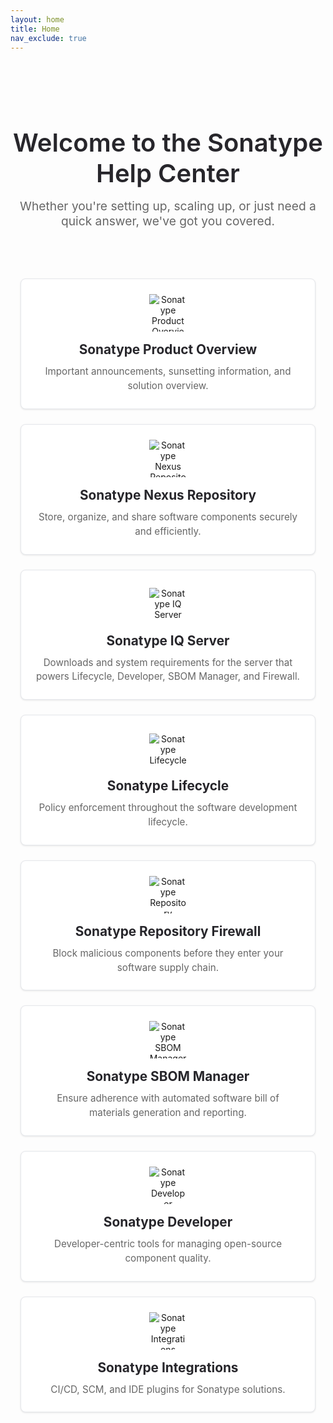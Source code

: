 ```yaml
---
layout: home
title: Home
nav_exclude: true
---
```


<div class="welcome-section">
  <h1>Welcome to the Sonatype Help Center</h1>
  <p class="welcome-subtitle">Whether you're setting up, scaling up, or just need a quick answer, we've got you covered.</p>
</div>

<div class="product-cards">
  <a href="/docs-at-surgery-poc/docs/sonatype-product-overview/" class="product-card">
    <div class="card-icon">
      <img src="/docs-at-surgery-poc/assets/images/logo-product-overview.png" alt="Sonatype Product Overview">
    </div>
    <h3>Sonatype Product Overview</h3>
    <p>Important announcements, sunsetting information, and solution overview.</p>
  </a>

  <a href="/docs-at-surgery-poc/docs/sonatype-nexus-repository/" class="product-card">
    <div class="card-icon">
      <img src="/docs-at-surgery-poc/assets/images/logo-nexus-repository.png" alt="Sonatype Nexus Repository">
    </div>
    <h3>Sonatype Nexus Repository</h3>
    <p>Store, organize, and share software components securely and efficiently.</p>
  </a>

  <a href="/docs-at-surgery-poc/docs/sonatype-iq-server/" class="product-card">
    <div class="card-icon">
      <img src="/docs-at-surgery-poc/assets/images/logo-iq-server.png" alt="Sonatype IQ Server">
    </div>
    <h3>Sonatype IQ Server</h3>
    <p>Downloads and system requirements for the server that powers Lifecycle, Developer, SBOM Manager, and Firewall.</p>
  </a>

  <a href="/docs-at-surgery-poc/docs/sonatype-lifecycle/" class="product-card">
    <div class="card-icon">
      <img src="/docs-at-surgery-poc/assets/images/logo-lifecycle.png" alt="Sonatype Lifecycle">
    </div>
    <h3>Sonatype Lifecycle</h3>
    <p>Policy enforcement throughout the software development lifecycle.</p>
  </a>

  <a href="/docs-at-surgery-poc/docs/sonatype-repository-firewall/" class="product-card">
    <div class="card-icon">
      <img src="/docs-at-surgery-poc/assets/images/logo-repository-firewall.png" alt="Sonatype Repository Firewall">
    </div>
    <h3>Sonatype Repository Firewall</h3>
    <p>Block malicious components before they enter your software supply chain.</p>
  </a>

  <a href="/docs-at-surgery-poc/docs/sonatype-sbom-manager/" class="product-card">
    <div class="card-icon">
      <img src="/docs-at-surgery-poc/assets/images/logo-sbom-manager.png" alt="Sonatype SBOM Manager">
    </div>
    <h3>Sonatype SBOM Manager</h3>
    <p>Ensure adherence with automated software bill of materials generation and reporting.</p>
  </a>

  <a href="/docs-at-surgery-poc/docs/sonatype-developer/" class="product-card">
    <div class="card-icon">
      <img src="/docs-at-surgery-poc/assets/images/logo-developer.png" alt="Sonatype Developer">
    </div>
    <h3>Sonatype Developer</h3>
    <p>Developer-centric tools for managing open-source component quality.</p>
  </a>

  <a href="/docs-at-surgery-poc/docs/sonatype-integrations/" class="product-card">
    <div class="card-icon">
      <img src="/docs-at-surgery-poc/assets/images/logo-integrations.png" alt="Sonatype Integrations">
    </div>
    <h3>Sonatype Integrations</h3>
    <p>CI/CD, SCM, and IDE plugins for Sonatype solutions.</p>
  </a>
</div>

<style>
.welcome-section {
  text-align: center;
  margin: 2rem 0 3rem 0;
  padding: 2rem 0;
}

.welcome-section h1 {
  font-size: 2.5rem;
  color: #27262b;
  margin-bottom: 1rem;
  font-weight: 600;
}

.welcome-subtitle {
  font-size: 1.2rem;
  color: #666;
  margin-bottom: 0;
  max-width: 600px;
  margin: 0 auto;
}

.product-cards {
  display: grid;
  grid-template-columns: repeat(auto-fit, minmax(250px, 1fr));
  gap: 1.5rem;
  margin: 2rem 0;
  padding: 0 1rem;
}

.product-card {
  background: #fff;
  border: 1px solid #e5e7eb;
  border-radius: 8px;
  padding: 1.5rem;
  text-align: center;
  transition: all 0.2s ease;
  box-shadow: 0 1px 3px rgba(0, 0, 0, 0.1);
  text-decoration: none;
  color: inherit;
  display: block;
}

.product-card:hover {
  transform: translateY(-2px);
  box-shadow: 0 4px 12px rgba(0, 0, 0, 0.15);
  border-color: #5755d9;
  text-decoration: none;
  color: inherit;
}

.card-icon {
  margin-bottom: 1rem;
  display: flex;
  justify-content: center;
  align-items: center;
  height: 60px;
}

.card-icon img {
  max-width: 60px;
  max-height: 60px;
  width: auto;
  height: auto;
}

.product-card h3 {
  font-size: 1.3rem;
  margin: 0 0 0.75rem 0;
  color: #27262b;
}

.product-card:hover h3 {
  color: #5755d9;
}

.product-card p {
  color: #666;
  font-size: 0.95rem;
  line-height: 1.5;
  margin: 0;
}

@media (max-width: 768px) {
  .welcome-section h1 {
    font-size: 2rem;
  }
  
  .welcome-subtitle {
    font-size: 1.1rem;
  }
  
  .product-cards {
    grid-template-columns: 1fr;
    gap: 1rem;
    padding: 0 0.5rem;
  }
  
  .product-card {
    padding: 1.25rem;
  }
}
</style>